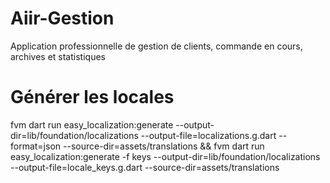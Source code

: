 # Aiir-Gestion
Application professionnelle de gestion de clients, commande en cours, archives et statistiques

# Générer les locales
fvm dart run easy_localization:generate --output-dir=lib/foundation/localizations --output-file=localizations.g.dart --format=json --source-dir=assets/translations && fvm dart run easy_localization:generate -f keys --output-dir=lib/foundation/localizations --output-file=locale_keys.g.dart --source-dir=assets/translations